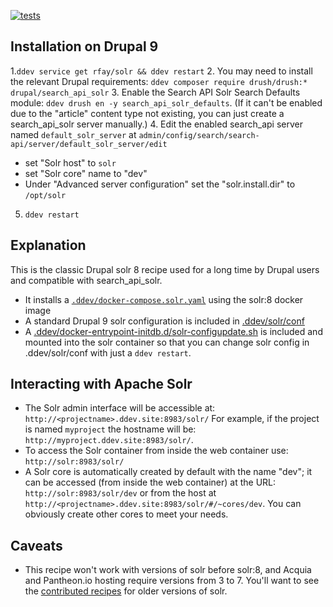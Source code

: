 [![tests](https://github.com/rfay/solr/actions/workflows/tests.yml/badge.svg)](https://github.com/rfay/solr/actions/workflows/tests.yml)

## Installation on Drupal 9

1.`ddev service get rfay/solr && ddev restart`
2. You may need to install the relevant Drupal requirements: `ddev composer require drush/drush:* drupal/search_api_solr`
3. Enable the Search API Solr Search Defaults module: `ddev drush en -y search_api_solr_defaults`. (If it can't be enabled due to the "article" content type not existing, you can just create a search_api_solr server manually.)
4. Edit the enabled search_api server named `default_solr_server` at `admin/config/search/search-api/server/default_solr_server/edit`
  * set "Solr host" to `solr`
  * set "Solr core" name to "dev"
  * Under "Advanced server configuration" set the "solr.install.dir" to `/opt/solr`
5. `ddev restart`

## Explanation

This is the classic Drupal solr 8 recipe used for a long time by Drupal users and compatible with search_api_solr. 

* It installs a [`.ddev/docker-compose.solr.yaml`](docker-compose.solr.yaml) using the solr:8 docker image
* A standard Drupal 9 solr configuration is included in [.ddev/solr/conf](.ddev/solr/conf)
* A [.ddev/docker-entrypoint-initdb.d/solr-configupdate.sh](solr/docker-entrypoint-initdb.d/solr-configupdate.sh) is included and mounted into the solr container so that you can change solr config in .ddev/solr/conf with just a `ddev restart`.

## Interacting with Apache Solr

* The Solr admin interface will be accessible at: `http://<projectname>.ddev.site:8983/solr/` For example, if the project is named `myproject` the hostname will be: `http://myproject.ddev.site:8983/solr/`.
* To access the Solr container from inside the web container use: `http://solr:8983/solr/`
* A Solr core is automatically created by default with the name "dev"; it can be accessed (from inside the web container) at the URL: `http://solr:8983/solr/dev` or from the host at `http://<projectname>.ddev.site:8983/solr/#/~cores/dev`. You can obviously create other cores to meet your needs.

## Caveats
* This recipe won't work with versions of solr before solr:8, and Acquia and Pantheon.io hosting require versions from 3 to 7. You'll want to see the [contributed recipes](https://github.com/drud/ddev-contrib) for older versions of solr.
